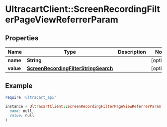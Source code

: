 # UltracartClient::ScreenRecordingFilterPageViewReferrerParam

## Properties

| Name | Type | Description | Notes |
| ---- | ---- | ----------- | ----- |
| **name** | **String** |  | [optional] |
| **value** | [**ScreenRecordingFilterStringSearch**](ScreenRecordingFilterStringSearch.md) |  | [optional] |

## Example

```ruby
require 'ultracart_api'

instance = UltracartClient::ScreenRecordingFilterPageViewReferrerParam.new(
  name: null,
  value: null
)
```

